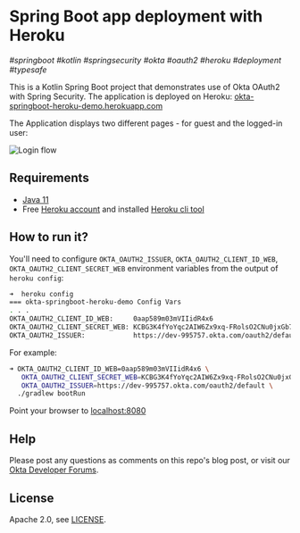# Spring Boot app deployment with Heroku
_#springboot #kotlin #springsecurity #okta #oauth2 #heroku #deployment #typesafe_

This is a Kotlin Spring Boot project that demonstrates use of Okta OAuth2 with Spring Security. The application is deployed on Heroku: [okta-springboot-heroku-demo.herokuapp.com](https://okta-springboot-heroku-demo.herokuapp.com/)

The Application displays two different pages - for guest and the logged-in user:

![Login flow](misc/login-flow.gif) 

## Requirements

* [Java 11](https://adoptopenjdk.net/)
* Free [Heroku account](https://signup.heroku.com/) and installed [Heroku cli tool][setup-heroku]

## How to run it?

You'll need to configure `OKTA_OAUTH2_ISSUER`, `OKTA_OAUTH2_CLIENT_ID_WEB`, `OKTA_OAUTH2_CLIENT_SECRET_WEB` environment variables from the output of `heroku config`:

```bash
➜  heroku config
=== okta-springboot-heroku-demo Config Vars
. . . 
OKTA_OAUTH2_CLIENT_ID_WEB:     0aap589m03mVIIidR4x6
OKTA_OAUTH2_CLIENT_SECRET_WEB: KCBG3K4fYoYqc2AIW6Zx9xq-FRolsO2CNu0jxGb7
OKTA_OAUTH2_ISSUER:            https://dev-995757.okta.com/oauth2/default
```

For example:

```bash
➜ OKTA_OAUTH2_CLIENT_ID_WEB=0aap589m03mVIIidR4x6 \ 
   OKTA_OAUTH2_CLIENT_SECRET_WEB=KCBG3K4fYoYqc2AIW6Zx9xq-FRolsO2CNu0jxGb7 \
   OKTA_OAUTH2_ISSUER=https://dev-995757.okta.com/oauth2/default \
  ./gradlew bootRun 
```
Point your browser to [localhost:8080](http://localhost:8080)

## Help

Please post any questions as comments on this repo's blog post, or visit our [Okta Developer Forums](https://devforum.okta.com/). 

## License

Apache 2.0, see [LICENSE](LICENSE).

[setup-heroku]: https://devcenter.heroku.com/articles/heroku-cli